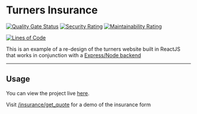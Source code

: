 # Turners Insurance

[![Quality Gate Status](https://sonarcloud.io/api/project_badges/measure?project=CaedanLavender_turners&metric=alert_status)](https://sonarcloud.io/summary/new_code?id=CaedanLavender_turners)
[![Security Rating](https://sonarcloud.io/api/project_badges/measure?project=CaedanLavender_turners&metric=security_rating)](https://sonarcloud.io/summary/new_code?id=CaedanLavender_turners)
[![Maintainability Rating](https://sonarcloud.io/api/project_badges/measure?project=CaedanLavender_turners&metric=sqale_rating)](https://sonarcloud.io/summary/new_code?id=CaedanLavender_turners)

[![Lines of Code](https://sonarcloud.io/api/project_badges/measure?project=CaedanLavender_turners&metric=ncloc)](https://sonarcloud.io/summary/new_code?id=CaedanLavender_turners)

This is an example of a re-design of the turners website built in ReactJS that works in conjunction with a [Express/Node backend](https://CaedanLavender/turners-api)


***
## Usage
You can view the project live [here](http://turners.herokuapp.com).

Visit [/insurance/get_quote](http://turners.herokuapp.com/insurance/get_quote) for a demo of the insurance form